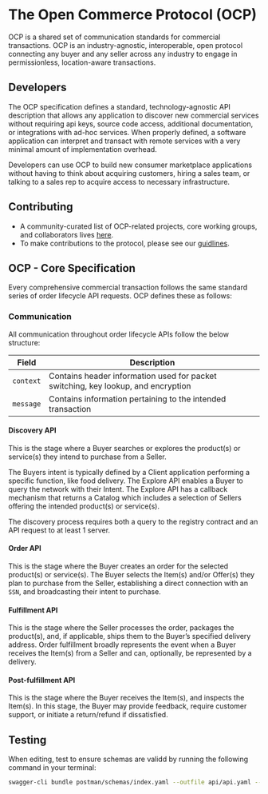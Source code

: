 # The Open Commerce Protocol (OCP)
OCP is a shared set of communication standards for commercial transactions. OCP is an industry-agnostic, interoperable, open protocol connecting any buyer and any seller across any industry to engage in permissionless, location-aware transactions. 

## Developers
The OCP specification defines a standard, technology-agnostic API description that allows any application to discover new commercial services without requiring api keys, source code access, additional documentation, or integrations with ad-hoc services. When properly defined, a software application can interpret and transact with remote services with a very minimal amount of implementation overhead.

Developers can use OCP to build new consumer marketplace applications without having to think about acquiring customers, hiring a sales team, or talking to a sales rep to acquire access to necessary infrastructure.

## Contributing
- A community-curated list of OCP-related projects, core working groups, and collaborators lives [here](./docs/CONTRIBUTORS.md).
- To make contributions to the protocol, please see our [guidlines](./docs/GUIDLINES.md).


## OCP - Core Specification
Every comprehensive commercial transaction follows the same standard series of 
order lifecycle API requests. OCP defines these as follows:

### Communication

All communication throughout order lifecycle APIs follow the below structure:

| Field      | Description |
|------------|-------------|
| `context`  | Contains header information used for packet switching, key lookup, and encryption |
| `message`  | Contains information pertaining to the intended transaction |

#### Discovery API
This is the stage where a Buyer searches or explores the 
product(s) or service(s) they intend to purchase from a Seller. 

The Buyers intent is typically defined by a Client application performing a 
specific function, like food delivery. The Explore API enables a Buyer to 
query the network with their Intent. The Explore API has a callback mechanism 
that returns a Catalog which includes a selection of Sellers offering the 
intended product(s) or service(s). 

The discovery process requires both a query to the registry contract and an 
API request to at least 1 server.

#### Order API 
This is the stage where the Buyer creates an order for the 
selected product(s) or service(s). The Buyer selects the Item(s) and/or Offer(s)
they plan to purchase from the Seller, establishing a direct connection with 
an `SSN`, and broadcasting their intent to purchase.

#### Fulfillment API 
This is the stage where the Seller processes the order, 
packages the product(s), and, if applicable, ships them to the Buyer’s specified
delivery address. Order fulfillment broadly represents the event when a 
Buyer receives the Item(s) from a Seller and can, optionally, 
be represented by a delivery.

#### Post-fulfillment API
This is the stage where the Buyer receives the 
Item(s), and inspects the Item(s). In this stage, the Buyer may provide 
feedback, require customer support, or initiate a return/refund if 
dissatisfied.

## Testing 
When editing, test to ensure schemas are validd by running the following command in your terminal:
```sh
swagger-cli bundle postman/schemas/index.yaml --outfile api/api.yaml --type yaml
```
